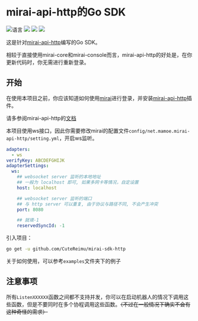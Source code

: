 # mirai-api-http的Go SDK

![](https://img.shields.io/github/languages/top/CuteReimu/mirai-sdk-http "语言")
[![](https://img.shields.io/github/actions/workflow/status/CuteReimu/mirai-sdk-http/golangci-lint.yml?branch=master)](https://github.com/CuteReimu/mirai-sdk-http/actions/workflows/golangci-lint.yml "代码分析")
[![](https://img.shields.io/github/contributors/CuteReimu/mirai-sdk-http)](https://github.com/CuteReimu/mirai-sdk-http/graphs/contributors "贡献者")
[![](https://img.shields.io/github/license/CuteReimu/mirai-sdk-http)](https://github.com/CuteReimu/mirai-sdk-http/blob/master/LICENSE "许可协议")

这是针对[mirai-api-http](https://github.com/project-mirai/mirai-api-http)编写的Go SDK。

相较于直接使用mirai-core和mirai-console而言，mirai-api-http的好处是，在你更新代码时，你无需进行重新登录。

## 开始

在使用本项目之前，你应该知道如何使用[mirai](https://github.com/mamoe/mirai)进行登录，并安装[mirai-api-http](https://github.com/project-mirai/mirai-api-http)插件。

请多参阅mirai-api-http的[文档](https://docs.mirai.mamoe.net/mirai-api-http/api/API.html)

本项目使用ws接口，因此你需要修改mirai的配置文件`config/net.mamoe.mirai-api-http/setting.yml`，开启ws监听。

```yaml
adapters:
  - ws
verifyKey: ABCDEFGHIJK
adapterSettings:
  ws:
    ## websocket server 监听的本地地址
    ## 一般为 localhost 即可, 如果多网卡等情况，自定设置
    host: localhost

    ## websocket server 监听的端口
    ## 与 http server 可以重复, 由于协议与路径不同, 不会产生冲突
    port: 8080

    ## 就填-1
    reservedSyncId: -1
```

引入项目：

```bash
go get -u github.com/CuteReimu/mirai-sdk-http
```

关于如何使用，可以参考`examples`文件夹下的例子

## 注意事项

所有`ListenXXXXXX`函数之间都不支持并发，你可以在启动机器人的情况下调用这些函数，但是不要同时在多个协程调用这些函数。~~（不过在一般情况下确实不会有这种奇怪的需求）~~
